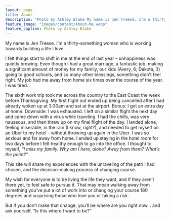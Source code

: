 ```yaml
---
layout: page
title: About
description: "Photo by Ashley Blake My name is Jen Treese. I’m a thirty-something woman who is working towards building a life I love. I felt things start to shift in me at the end of last year – unhappiness was quietly brewing. Even though I had a great marriage, a fantastic job, making a significant amount…"
feature_image: "images/content/About-Me.webp"
feature_caption: Photo by Ashley Blake
---
```


My name is Jen Treese. I’m a thirty-something woman who is working towards building a life I love.

I felt things start to shift in me at the end of last year – unhappiness was quietly brewing. Even though I had a great marriage, a fantastic job, making a significant amount of money for my family, our kids (Avery, 6; Dakota, 3) going to good schools, and so many other blessings, something didn’t feel right. My job had me away from home six times over the course of the year. I was tired. 

The sixth work trip took me across the country to the East Coast the week before Thanksgiving. My first flight out ended up being cancelled after I had already woken up at 3:30am and sat at the airport. Bonus: I got an extra day at home. Downside: I was exhausted. I left on a similar flight the next day and came down with a virus while traveling. I had the chills, was very nauseous, and then threw up on my final flight of the day. I landed alone, feeling miserable, in the rain (I know, right?), and needed to get myself on an Uber to my hotel – without throwing up again in the Uber. I was so anxious and far away from home. I ended up staying in the hotel room for two days before I felt healthy enough to go into the office. I thought to myself, *“I miss my family. Why am I here, alone? Away from them? What’s the point?”*

This site will share my experiences with the unraveling of the path I had chosen, and the decision-making process of changing course. 

My wish for everyone is to be living the life they want, and if they aren’t there yet, to feel safe to pursue it. That may mean walking away from something you’ve put a lot of work into or changing your course 180 degrees and surprising those who love you or taking a risk. 

But if you don’t make that change, you’ll be where are you right now… and ask yourself, “Is this where I want to be?”
